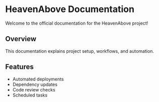 # HeavenAbove Documentation

Welcome to the official documentation for the HeavenAbove project!

## Overview
This documentation explains project setup, workflows, and automation.

## Features
- Automated deployments
- Dependency updates
- Code review checks
- Scheduled tasks

